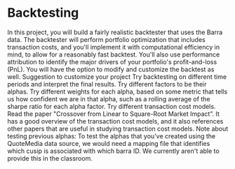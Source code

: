 # Backtesting
In this project, you will build a fairly realistic backtester that uses the Barra data. The backtester will perform portfolio optimization that includes transaction costs, and you'll implement it with computational efficiency in mind, to allow for a reasonably fast backtest. You'll also use performance attribution to identify the major drivers of your portfolio's profit-and-loss (PnL). You will have the option to modify and customize the backtest as well.
Suggestion to customize your project
Try backtesting on different time periods and interpret the final results. 
Try different factors to be their alphas. 
Try different weights for each alpha, based on some metric that tells us how confident we are in that alpha, such as a rolling average of the sharpe ratio for each alpha factor.
Try different transaction cost models. Read the paper "Crossover from Linear to Square-Root Market Impact”. It has a good overview of the transaction cost models, and it also references other papers that are useful in studying transaction cost models.
Note about testing previous alphas: To test the alphas that you've created using the QuoteMedia data source, we would need a mapping file that identifies which cusip is associated with which barra ID. We currently aren't able to provide this in the classroom.

